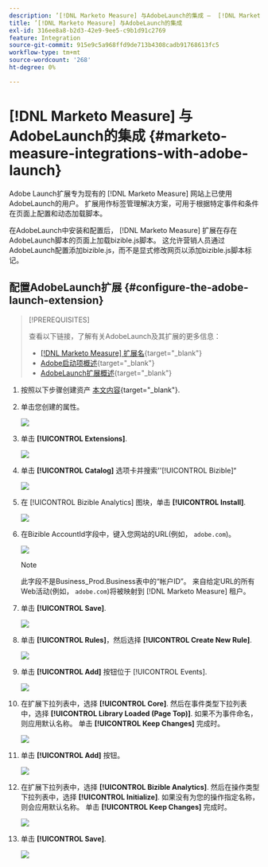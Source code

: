 ```yaml
---
description: ’[!DNL Marketo Measure] 与AdobeLaunch的集成 —  [!DNL Marketo Measure]’
title: ’[!DNL Marketo Measure] 与AdobeLaunch的集成
exl-id: 316ee8a8-b2d3-42e9-9ee5-c9b1d91c2769
feature: Integration
source-git-commit: 915e9c5a968ffd9de713b4308cadb91768613fc5
workflow-type: tm+mt
source-wordcount: '268'
ht-degree: 0%

---
```


# [!DNL Marketo Measure] 与AdobeLaunch的集成 {#marketo-measure-integrations-with-adobe-launch}

Adobe Launch扩展专为现有的 [!DNL Marketo Measure] 网站上已使用AdobeLaunch的用户。 扩展用作标签管理解决方案，可用于根据特定事件和条件在页面上配置和动态加载脚本。

在AdobeLaunch中安装和配置后， [!DNL Marketo Measure] 扩展在存在AdobeLaunch脚本的页面上加载bizible.js脚本。 这允许营销人员通过AdobeLaunch配置添加bizible.js，而不是显式修改网页以添加bizible.js脚本标记。

## 配置AdobeLaunch扩展 {#configure-the-adobe-launch-extension}

>[!PREREQUISITES]
>
>查看以下链接，了解有关AdobeLaunch及其扩展的更多信息：
>
>* [[!DNL Marketo Measure] 扩展名](https://experienceleague.adobe.com/docs/experience-platform/destinations/catalog/email/bizible.html#catalog){target="_blank"}
>* [Adobe启动项概述](https://experienceleague.adobe.com/docs/platform-learn/implement-in-websites/overview.html){target="_blank"}
>* [AdobeLaunch扩展概述](https://experienceleague.adobe.com/docs/experience-platform/tags/extension-dev/overview.html){target="_blank"}

1. 按照以下步骤创建资产 [本文内容](https://experienceleague.adobe.com/docs/platform-learn/implement-in-websites/configure-tags/create-a-property.html#go-to-the-data-collection-interface){target="_blank"}.

1. 单击您创建的属性。

   ![](assets/marketo-measure-integrations-with-adobe-launch-1.png)

1. 单击 **[!UICONTROL Extensions]**.

   ![](assets/marketo-measure-integrations-with-adobe-launch-2.png)

1. 单击 **[!UICONTROL Catalog]** 选项卡并搜索&#39;&#39;[!UICONTROL Bizible]“

   ![](assets/marketo-measure-integrations-with-adobe-launch-3.png)

1. 在 [!UICONTROL Bizible Analytics] 图块，单击 **[!UICONTROL Install]**.

   ![](assets/marketo-measure-integrations-with-adobe-launch-4.png)

1. 在Bizible AccountId字段中，键入您网站的URL(例如， `adobe.com`)。

   ![](assets/marketo-measure-integrations-with-adobe-launch-5.png)

   >[!NOTE]
   >
   >此字段不是Business_Prod.Business表中的“帐户ID”。 来自给定URL的所有Web活动(例如， `adobe.com`)将被映射到 [!DNL Marketo Measure] 租户。

1. 单击 **[!UICONTROL Save]**.

   ![](assets/marketo-measure-integrations-with-adobe-launch-6.png)

1. 单击 **[!UICONTROL Rules]**，然后选择 **[!UICONTROL Create New Rule]**.

   ![](assets/marketo-measure-integrations-with-adobe-launch-7.png)

1. 单击 **[!UICONTROL Add]** 按钮位于 [!UICONTROL Events].

   ![](assets/marketo-measure-integrations-with-adobe-launch-8.png)

1. 在扩展下拉列表中，选择 **[!UICONTROL Core]**. 然后在事件类型下拉列表中，选择 **[!UICONTROL Library Loaded (Page Top)]**. 如果不为事件命名，则应用默认名称。 单击 **[!UICONTROL Keep Changes]** 完成时。

   ![](assets/marketo-measure-integrations-with-adobe-launch-9.png)

1. 单击 **[!UICONTROL Add]** 按钮。

   ![](assets/marketo-measure-integrations-with-adobe-launch-10.png)

1. 在扩展下拉列表中，选择 **[!UICONTROL Bizible Analytics]**. 然后在操作类型下拉列表中，选择 **[!UICONTROL Initialize]**. 如果没有为您的操作指定名称，则会应用默认名称。 单击 **[!UICONTROL Keep Changes]** 完成时。

   ![](assets/marketo-measure-integrations-with-adobe-launch-11.png)

1. 单击 **[!UICONTROL Save]**.

   ![](assets/marketo-measure-integrations-with-adobe-launch-12.png)
